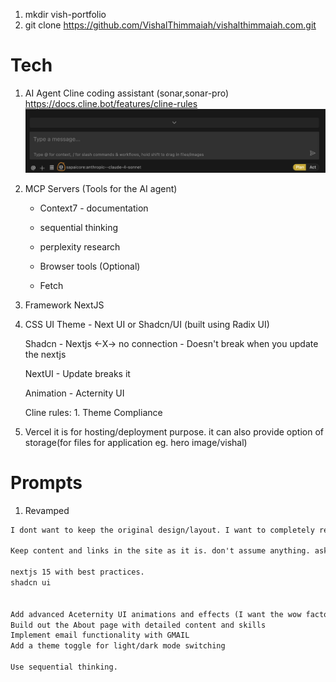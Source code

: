 1. mkdir vish-portfolio
2. git clone https://github.com/VishalThimmaiah/vishalthimmaiah.com.git


# Tech

1. AI Agent
	Cline coding assistant (sonar,sonar-pro)
	https://docs.cline.bot/features/cline-rules
   ![Cline rule button](cline-rule.png)


1. MCP Servers (Tools for the AI agent)
	- Context7 - documentation
	- sequential thinking
	- perplexity research

	- Browser tools (Optional)
	- Fetch

1. Framework
	NextJS

1. CSS
	UI Theme - Next UI or Shadcn/UI (built using Radix UI)

	Shadcn - Nextjs <-X-> no connection - Doesn't break when you update the nextjs

	NextUI - Update breaks it

	Animation - Acternity UI 

	Cline rules:
		1. Theme Compliance
1. Vercel 
	it is for hosting/deployment purpose. it can also provide option of storage(for files for application eg. hero image/vishal)


# Prompts

1. Revamped
```md
I dont want to keep the original design/layout. I want to completely redesign. I am not bothered about the colours that was originally used.

Keep content and links in the site as it is. don't assume anything. ask any doubts that you may have.

nextjs 15 with best practices.
shadcn ui


Add advanced Aceternity UI animations and effects (I want the wow factor and nice animation)
Build out the About page with detailed content and skills
Implement email functionality with GMAIL
Add a theme toggle for light/dark mode switching

Use sequential thinking.

```

